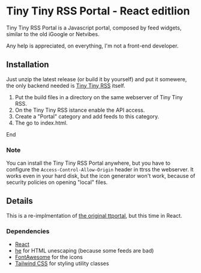 Tiny Tiny RSS Portal - React editlion
========

Tiny Tiny RSS Portal is a Javascript portal, composed by feed widgets, similar to the old iGoogle or Netvibes.

Any help is appreciated, on everything, I'm not a front-end developer.

Installation
-------------

Just unzip the latest release (or build it by yourself) and put it somewere, the only backend needed is [Tiny Tiny RSS](https://tt-rss.org/) itself.

1. Put the build files in a directory on the same webserver of Tiny Tiny RSS.
1. On the Tiny Tiny RSS istance enable the API access.
1. Create a "Portal" category and add feeds to this category.
1. The go to index.html.

End

### Note ###
You can install the Tiny Tiny RSS Portal anywhere, but you have to configure the `Access-Control-Allow-Origin` header in ttrss the webserver. It works even in your hard disk, but the icon generator won't work, because of security policies on opening "local" files.


Details
-------------
This is a re-implmentation of [the original ttportal](https://github.com/timendum/ttportal), but this time in React.


### Dependencies ###
* [React](https://reactjs.org/)
* [he](https://github.com/mathiasbynens/he) for HTML unescaping (because some feeds are bad)
* [FontAwesome](https://fontawesome.com/) for the icons
* [Tailwind CSS](https://tailwindcss.com/) for styling utility classes
